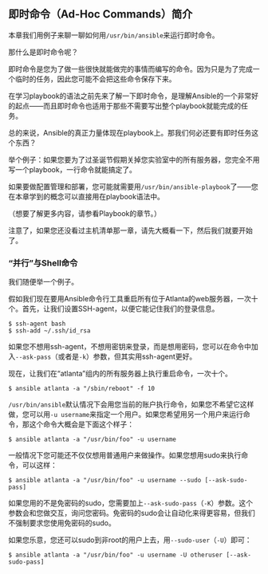 ## 即时命令（Ad-Hoc Commands）简介

本章我们用例子来聊一聊如何用`/usr/bin/ansible`来运行即时命令。

那什么是即时命令呢？

即时命令是您为了做一些很快就能做完的事情而编写的命令。因为只是为了完成一个临时的任务，因此您可能不会把这些命令保存下来。

在学习playbook的语法之前先来了解一下即时命令，是理解Ansible的一个非常好的起点——而且即时命令也适用于那些不需要写出整个playbook就能完成的任务。

总的来说，Ansible的真正力量体现在playbook上。那我们何必还要有即时任务这个东西？

举个例子：如果您要为了过圣诞节假期关掉您实验室中的所有服务器，您完全不用写一个playbook，一行命令就能搞定了。

如果要做配置管理和部署，您可能就需要用`/usr/bin/ansible-playbook`了——您在本章学到的概念可以直接用在playbook语法中。

（想要了解更多内容，请参看Playbook的章节。）

注意了，如果您还没看过主机清单那一章，请先大概看一下，然后我们就要开始了。

### “并行”与Shell命令

我们随便举一个例子。

假如我们现在要用Ansible命令行工具重启所有位于Atlanta的web服务器，一次十个。首先，让我们设置SSH-agent，以便它能记住我们的登录信息。

```
$ ssh-agent bash
$ ssh-add ~/.ssh/id_rsa
```

如果您不想用ssh-agent，不想用密钥来登录，而是想用密码，您可以在命令中加入`--ask-pass`（或者是`-k`）参数，但其实用ssh-agent更好。

现在，让我们在“atlanta”组内的所有服务器上执行重启命令，一次十个。

```
$ ansible atlanta -a "/sbin/reboot" -f 10
```

`/usr/bin/ansible`默认情况下会用您当前的账户执行命令，如果您不希望它这样做，您可以用`-u username`来指定一个用户。如果您希望用另一个用户来运行命令，那这个命令大概会是下面这个样子：

```
$ ansible atlanta -a "/usr/bin/foo" -u username
```

一般情况下您可能还不仅仅想用普通用户来做操作。如果您想用sudo来执行命令，可以这样：

```
$ ansible atlanta -a "/usr/bin/foo" -u username --sudo [--ask-sudo-pass]
```

如果您用的不是免密码的sudo，您需要加上`--ask-sudo-pass`（`-K`）参数。这个参数会和您做交互，询问您密码。免密码的sudo会让自动化来得更容易，但我们不强制要求您使用免密码的sudo。

如果您乐意，您还可以sudo到非root的用户上去，用`--sudo-user`（`-U`）即可：

```
$ ansible atlanta -a "/usr/bin/foo" -u username -U otheruser [--ask-sudo-pass]
```


